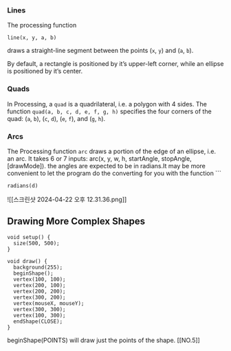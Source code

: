 ### Lines

The processing function 
```
line(x, y, a, b)
```
draws a straight-line segment between the points (`x`, `y`) and (`a`, `b`).

By default, a rectangle is positioned by it’s upper-left corner, while an ellipse is positioned by it’s center.

### Quads

In  Processing, a `quad` is a quadrilateral, i.e. a polygon with 4 sides. The function `quad(a, b, c, d, e, f, g, h)` specifies the four corners of the quad: (`a`, `b`), (`c`, `d`), (`e`, `f`), and (`g`, `h`).

### Arcs

The Processing function `arc` draws a portion of the edge of an ellipse, i.e. an arc. It takes 6 or 7 inputs:
arc(x, y, w, h, startAngle, stopAngle,[drawMode]).
the angles are expected to be in radians.It may be more convenient to let the program do the converting for you with the function ```
```
radians(d)
```
![[스크린샷 2024-04-22 오후 12.31.36.png]]
## Drawing More Complex Shapes
```
void setup() {
  size(500, 500);
}

void draw() {
  background(255);
  beginShape();
  vertex(100, 100);
  vertex(200, 100);
  vertex(200, 200);
  vertex(300, 200);
  vertex(mouseX, mouseY);
  vertex(300, 300);
  vertex(100, 300);
  endShape(CLOSE);
}
```
 beginShape(POINTS) will draw just the points of the shape.
[[NO.5]]